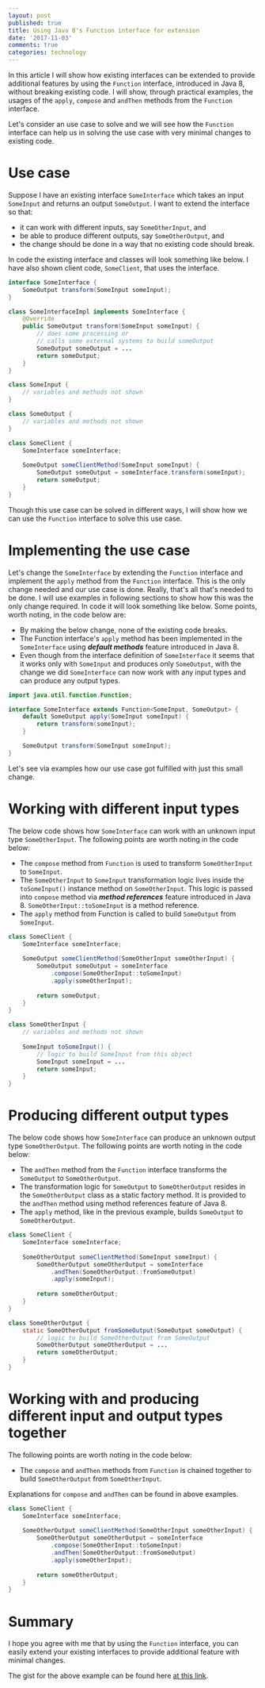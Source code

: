 ```yaml
---
layout: post
published: true
title: Using Java 8's Function interface for extension
date: '2017-11-03'
comments: true
categories: technology
---
```


In this article I will show how existing interfaces can be extended to provide additional features by using the 
`Function` interface, introduced in Java 8, without breaking existing code. I will show, through practical examples, 
the usages of the `apply`, `compose` and `andThen` methods from the `Function` interface.

Let's consider an use case to solve and we will see how the `Function` interface can help us in solving the use case 
with very minimal changes to existing code. 

# Use case
Suppose I have an existing interface `SomeInterface` which takes an input `SomeInput` and returns an output 
`SomeOutput`. I want to extend the interface so that: 
              
- it can work with different inputs, say `SomeOtherInput`, and 
- be able to produce different outputs, say `SomeOtherOutput`, and
- the change should be done in a way that no existing code should break. 

In code the existing interface and classes will look something like below. I have also shown client code, 
`SomeClient`, that uses the interface. 

```java
interface SomeInterface {
    SomeOutput transform(SomeInput someInput);
}

class SomeInterfaceImpl implements SomeInterface {
    @Override
    public SomeOutput transform(SomeInput someInput) {
        // does some processing or 
        // calls some external systems to build someOutput
        SomeOutput someOutput = ...
        return someOutput;
    }
}

class SomeInput {
    // variables and methods not shown
}

class SomeOutput {
    // variables and methods not shown
}

class SomeClient {
    SomeInterface someInterface;
    
    SomeOutput someClientMethod(SomeInput someInput) {
        SomeOutput someOutput = someInterface.transform(someInput);
        return someOutput;
    }
}
```

Though this use case can be solved in different ways, I will show how we can use the `Function` interface to 
solve this use case.

# Implementing the use case
Let's change the `SomeInterface` by extending the `Function` interface and implement the `apply` method from 
the `Function` interface. This is the only change needed and our use case is done. Really, that's all that's needed to 
be done. I will use examples in following sections to show how this was the only change required.
In code it will look something like below. Some points, worth noting, in the code below are:

- By making the below change, none of the existing code breaks. 
- The Function interface's `apply` method has been implemented in the `SomeInterface` using ___default methods___ 
feature introduced in Java 8. 
- Even though from the interface definition of `SomeInterface` it seems that it works only with `SomeInput` and 
produces only `SomeOutput`, with the change we did `SomeInterface` can now work with any input types and can produce 
any output types.

```java
import java.util.function.Function;

interface SomeInterface extends Function<SomeInput, SomeOutput> {
    default SomeOutput apply(SomeInput someInput) {
        return transform(someInput);
    }

    SomeOutput transform(SomeInput someInput);
}
```

Let's see via examples how our use case got fulfilled with just this small change.

# Working with different input types
The below code shows how `SomeInterface` can work with an unknown input type `SomeOtherInput`. The following points 
are worth noting in the code below:

- The `compose` method from `Function` is used to transform `SomeOtherInput` to `SomeInput`.
- The `SomeOtherInput` to `SomeInput` transformation logic lives inside the `toSomeInput()` instance method 
on `SomeOtherInput`. This logic is passed into `compose` method via ___method references___ feature introduced 
in Java 8. `SomeOtherInput::toSomeInput` is a method reference.
- The `apply` method from Function is called to build `SomeOutput` from `SomeInput`.

```java
class SomeClient {
    SomeInterface someInterface;
    
    SomeOutput someClientMethod(SomeOtherInput someOtherInput) {
        SomeOutput someOutput = someInterface
            .compose(SomeOtherInput::toSomeInput)
            .apply(someOtherInput);
        
        return someOutput;
    }
}

class SomeOtherInput {
    // variables and methods not shown
    
    SomeInput toSomeInput() {
        // logic to build SomeInput from this object
        SomeInput someInput = ...
        return someInput;
    }
}
```

# Producing different output types
The below code shows how `SomeInterface` can produce an unknown output type `SomeOtherOutput`. The following points 
are worth noting in the code below:

- The `andThen` method from the `Function` interface transforms the `SomeOutput` to `SomeOtherOutput`.
- The transformation logic for `SomeOutput` to `SomeOtherOutput` resides in the `SomeOtherOutput` class as a 
static factory method. It is provided to the `andThen` method using method references feature of Java 8.
- The `apply` method, like in the previous example, builds `SomeOutput` to `SomeOtherOutput`.

```java
class SomeClient {
    SomeInterface someInterface;
    
    SomeOtherOutput someClientMethod(SomeInput someInput) {
        SomeOtherOutput someOtherOutput = someInterface
            .andThen(SomeOtherOutput::fromSomeOutput)
            .apply(someInput);
        
        return someOtherOutput;
    }
}

class SomeOtherOutput {
    static SomeOtherOutput fromSomeOutput(SomeOutput someOutput) {
        // logic to build SomeOtherOutput from SomeOutput
        SomeOtherOutput someOtherOutput = ...
        return someOtherOutput;
    }
}
```

# Working with and producing different input and output types together
The following points are worth noting in the code below:

- The `compose` and `andThen` methods from `Function` is chained together to build `SomeOtherOutput` from 
`SomeOtherInput`.

Explanations for `compose` and `andThen` can be found in above examples.

```java
class SomeClient {
    SomeInterface someInterface;
    
    SomeOtherOutput someClientMethod(SomeOtherInput someOtherInput) {
        SomeOtherOutput someOtherOutput = someInterface
            .compose(SomeOtherInput::toSomeInput)
            .andThen(SomeOtherOutput::fromSomeOutput)
            .apply(someOtherInput);
        
        return someOtherOutput;
    }
}
```

# Summary
I hope you agree with me that by using the `Function` interface, you can easily extend your existing interfaces 
to provide additional feature with minimal changes. 

The gist for the above example can be found here 
[at this link](https://gist.github.com/praveer09/be7787c35a5c62df09b405a3b41c1b0a).

